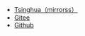 
* [Tsinghua（mirrorss）](https://mirrors.tuna.tsinghua.edu.cn/osdn/redclinux/72824/)
* [Gitee](https://gitee.com/Zhousy233/bifang-linux.index)
* [Github](https://github.com/BifangLinux)
